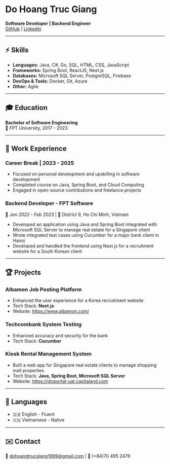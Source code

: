 # Do Hoang Truc Giang

**Software Developer | Backend Engineer**  
[GitHub](https://github.com/giangtruc1999) | [LinkedIn](https://www.linkedin.com/in/giang-do-888404322/)

---

## ⚡ Skills

- **Languages:** Java, C#, Go, SQL, HTML, CSS, JavaScript
- **Frameworks:** Spring Boot, ReactJS, Next.js
- **Databases:** Microsoft SQL Server, PostgreSQL, Firebase
- **DevOps & Tools:** Docker, Git, Azure
- **Other:** Agile

---

## 🎓 Education

**Bachelor of Software Engineering**  
📍 FPT University, 2017 - 2023

---

## 💼 Work Experience

### Career Break | 2023 - 2025
- Focused on personal development and upskilling in software development
- Completed course on Java, Spring Boot, and Cloud Computing
- Engaged in open-source contributions and freelance projects

### **Backend Developer** - FPT Software

📅 *Jan 2022 - Feb 2023* | 📍 District 9, Ho Chi Minh, Vietnam

- Developed an application using Java and Spring Boot integrated with Microsoft SQL Server to manage real estate for a
  Singapore client
- Wrote integrated test cases using Cucumber for a major bank client in Hanoi
- Developed and handled the frontend using Next.js for a recruitment website for a South Korean client

---

## 🏆 Projects

### **Albamon Job Posting Platform**

- Enhanced the user experience for a Korea recruitment website
- Tech Stack: **Next.js**
- Website: https://www.albamon.com/

### **Techcombank System Testing**

- Enhanced accuracy and security for the bank
- Tech Stack: **Cucumber**

### **Kiosk Rental Management System**

- Built a web app for Singapore real estate clients to manage shopping mall properties
- Tech Stack: **Java, Spring Boot, Microsoft SQL Server**
- Website: https://gtoportal-uat.capitaland.com

---

## 💬 Languages

- 🇬🇧 English - Fluent
- 🇻🇳 Vietnamese - Native

---

## ✉️ Contact

📧 dohoangtrucgiang1999@gmail.com | 📱 (+84)70 495 2479





